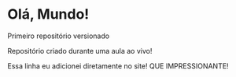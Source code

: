 # Olá, Mundo!
 Primeiro repositório versionado

 Repositório criado durante uma aula ao vivo!
 
 Essa linha eu adicionei diretamente no site! QUE IMPRESSIONANTE!
